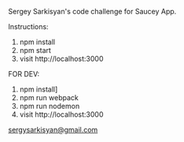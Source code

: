 Sergey Sarkisyan's code challenge for Saucey App.

Instructions:
1. npm install
2. npm start
3. visit http://localhost:3000

FOR DEV:
1. npm install]
2. npm run webpack
3. npm run nodemon
4. visit http://localhost:3000

sergysarkisyan@gmail.com